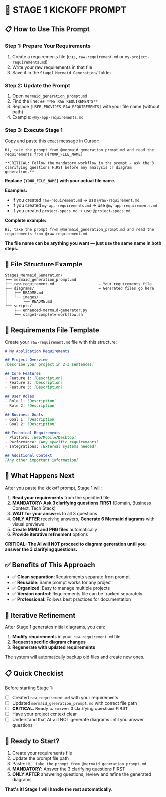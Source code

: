 # 🚀 STAGE 1 KICKOFF PROMPT

## **📋 How to Use This Prompt**

### **Step 1: Prepare Your Requirements**
1. Create a requirements file (e.g., `raw-requirement.md` or `my-project-requirements.md`)
2. Write your raw requirements in that file
3. Save it in the `Stage1_Mermaid_Generation/` folder

### **Step 2: Update the Prompt**
1. Open `mermaid_generation_prompt.md`
2. Find the line: `## **MY RAW REQUIREMENTS**`
3. Replace `[USER_PROVIDES_RAW_REQUIREMENTS]` with your file name (without path)
4. Example: `@my-app-requirements.md`

### **Step 3: Execute Stage 1**
Copy and paste this exact message in Cursor:

```
Hi, take the prompt from @mermaid_generation_prompt.md and read the requirements from @[YOUR_FILE_NAME]

**CRITICAL: Follow the mandatory workflow in the prompt - ask the 3 clarifying questions FIRST before any analysis or diagram generation.**
```

**Replace `[YOUR_FILE_NAME]` with your actual file name.**

**Examples:**
- If you created `raw-requirement.md` → use `@raw-requirement.md`
- If you created `my-app-requirements.md` → use `@my-app-requirements.md`
- If you created `project-specs.md` → use `@project-specs.md`

**Complete example:**
```
Hi, take the prompt from @mermaid_generation_prompt.md and read the requirements from @raw-requirement.md
```

**The file name can be anything you want — just use the same name in both steps.**

## **📁 File Structure Example**

```
Stage1_Mermaid_Generation/
├── mermaid_generation_prompt.md
├── raw-requirement.md                    ← Your requirements file
├── diagrams/                             ← Generated files go here
│   ├── README.md
│   └── images/
│       └── README.md
└── scripts/
    ├── enhanced-mermaid-generator.py
    └── stage1-complete-workflow.sh
```

## **📝 Requirements File Template**

Create your `raw-requirement.md` file with this structure:

```markdown
# My Application Requirements

## Project Overview
[Describe your project in 2-3 sentences]

## Core Features
- Feature 1: [Description]
- Feature 2: [Description]
- Feature 3: [Description]

## User Roles
- Role 1: [Description]
- Role 2: [Description]

## Business Goals
- Goal 1: [Description]
- Goal 2: [Description]

## Technical Requirements
- Platform: [Web/Mobile/Desktop]
- Performance: [Any specific requirements]
- Integrations: [External systems needed]

## Additional Context
[Any other important information]
```

## **🎯 What Happens Next**

After you paste the kickoff prompt, Stage 1 will:

1. **Read your requirements** from the specified file
2. **MANDATORY: Ask 3 clarifying questions FIRST** (Domain, Business Context, Tech Stack)
3. **WAIT for your answers** to all 3 questions
4. **ONLY AFTER** receiving answers, **Generate 6 Mermaid diagrams** with visual previews
5. **Create MMD and PNG files** automatically
6. **Provide iterative refinement** options

**CRITICAL: The AI will NOT proceed to diagram generation until you answer the 3 clarifying questions.**

## **✅ Benefits of This Approach**

- ✅ **Clean separation**: Requirements separate from prompt
- ✅ **Reusable**: Same prompt works for any project
- ✅ **Organized**: Easy to manage multiple projects
- ✅ **Version control**: Requirements file can be tracked separately
- ✅ **Professional**: Follows best practices for documentation

## **🔄 Iterative Refinement**

After Stage 1 generates initial diagrams, you can:

1. **Modify requirements** in your `raw-requirement.md` file
2. **Request specific diagram changes**
3. **Regenerate with updated requirements**

The system will automatically backup old files and create new ones.

## **📋 Quick Checklist**

Before starting Stage 1:

- [ ] Created `raw-requirement.md` with your requirements
- [ ] Updated `mermaid_generation_prompt.md` with correct file path
- [ ] **CRITICAL**: Ready to answer 3 clarifying questions FIRST
- [ ] Have your project context clear
- [ ] Understand that AI will NOT generate diagrams until you answer questions

## **🚀 Ready to Start?**

1. Create your requirements file
2. Update the prompt file path
3. Paste: `Hi, take the prompt from @mermaid_generation_prompt.md`
4. **MANDATORY**: Answer the 3 clarifying questions FIRST
5. **ONLY AFTER** answering questions, review and refine the generated diagrams

**That's it! Stage 1 will handle the rest automatically.**
